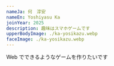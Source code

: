 ```yaml
---
nameJa: 何　淳安
nameEn: Yoshiyasu Ka
joinYear: 2025
description: 趣味はスマホゲームです
upperBodyImage: ./ka-yosikazu.webp
faceImage: ./ka-yosikazu.webp
---
```

Web でできるようなゲームを作りたいです
